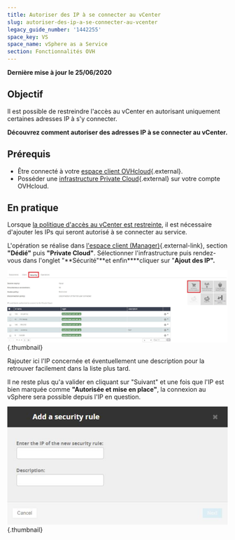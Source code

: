 ```yaml
---
title: Autoriser des IP à se connecter au vCenter
slug: autoriser-des-ip-a-se-connecter-au-vcenter
legacy_guide_number: '1442255'
space_key: VS
space_name: vSphere as a Service
section: Fonctionnalités OVH
---
```


**Dernière mise à jour le 25/06/2020**

## Objectif

Il est possible de restreindre l'accès au vCenter en autorisant uniquement certaines adresses IP à s'y connecter. 

**Découvrez comment autoriser des adresses IP à se connecter au vCenter.**

## Prérequis

* Être connecté à votre [espace client OVHcloud](https://www.ovh.com/auth/?action=gotomanager){.external}.
* Posséder une [infrastructure Private Cloud](https://www.ovh.com/fr/public-cloud/instances/){.external} sur votre compte OVHcloud.

## En pratique

Lorsque [la politique d'accès au vCenter est restreinte]({legacy}1442246), il est nécessaire d'ajouter les IPs qui seront autorisé à se connecter au service.

L'opération se réalise dans [l'espace client (Manager)](https://www.ovh.com/manager){.external-link}, section **"Dédié"** puis **"Private Cloud"**. Sélectionner l'infrastructure puis rendez-vous dans l'onglet "**Sécurité"**et enfin****cliquer sur "**Ajout des IP".**

![vCenter](images/restrictIP.JPG){.thumbnail}

Rajouter ici l'IP concernée et éventuellement une description pour la retrouver facilement dans la liste plus tard.

Il ne reste plus qu'a valider en cliquant sur "Suivant" et une fois que l'IP est bien marquée comme **"Autorisée et mise en place"**, la connexion au vSphere sera possible depuis l'IP en question.

![vCenter](images/restrictIP2.JPG){.thumbnail}
